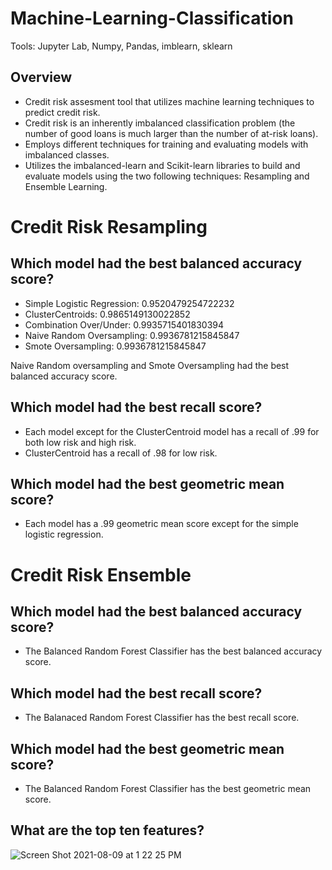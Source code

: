 # Machine-Learning-Classification
 
Tools: Jupyter Lab, Numpy, Pandas, imblearn, sklearn

## Overview

- Credit risk assesment tool that utilizes machine learning techniques to predict credit risk. 
- Credit risk is an inherently imbalanced classification problem (the number of good loans is much larger than the number of at-risk loans).
- Employs different techniques for training and evaluating models with imbalanced classes.
- Utilizes the imbalanced-learn and Scikit-learn libraries to build and evaluate models using the two following techniques: Resampling and Ensemble Learning.

# Credit Risk Resampling
## Which model had the best balanced accuracy score?

- Simple Logistic Regression: 0.9520479254722232 
- ClusterCentroids: 0.9865149130022852 
- Combination Over/Under: 0.9935715401830394
- Naive Random Oversampling: 0.9936781215845847 
- Smote Oversampling: 0.9936781215845847 

Naive Random oversampling and Smote Oversampling had the best balanced accuracy score.

## Which model had the best recall score?

- Each model except for the ClusterCentroid model has a recall of .99 for both low risk and high risk.
- ClusterCentroid has a recall of .98 for low risk.

## Which model had the best geometric mean score?

- Each model has a .99 geometric mean score except for the simple logistic regression.

# Credit Risk Ensemble

## Which model had the best balanced accuracy score?

- The Balanced Random Forest Classifier has the best balanced accuracy score.

## Which model had the best recall score?

- The Balanaced Random Forest Classifier has the best recall score. 

## Which model had the best geometric mean score?

- The Balanced Random Forest Classifier has the best geometric mean score.

## What are the top ten features?

![Screen Shot 2021-08-09 at 1 22 25 PM](https://user-images.githubusercontent.com/83780964/128748824-a6e5f7d9-5b3e-4f4a-ad52-563319bfa161.png)
